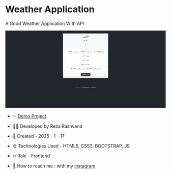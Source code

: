# Weather Application

A Good Weather Application With API

![16](https://github.com/Reza-Developer01/WeatherApp/blob/main/16.png)

- ✨ [Demo Project](https://reza-developer01.github.io/GameLanding/)

- 👨‍💻 Developed by Reza Rashvand

- 📅 Created - 2025 - 1 - 17

- ⚙️ Technologies Used - HTML5, CSS3, BOOTSTRAP, JS

- 🔥 Role - Frontend

- 🤝 How to reach me : with my [instagram](https://www.instagram.com/amirreza_rashvand_developer)

